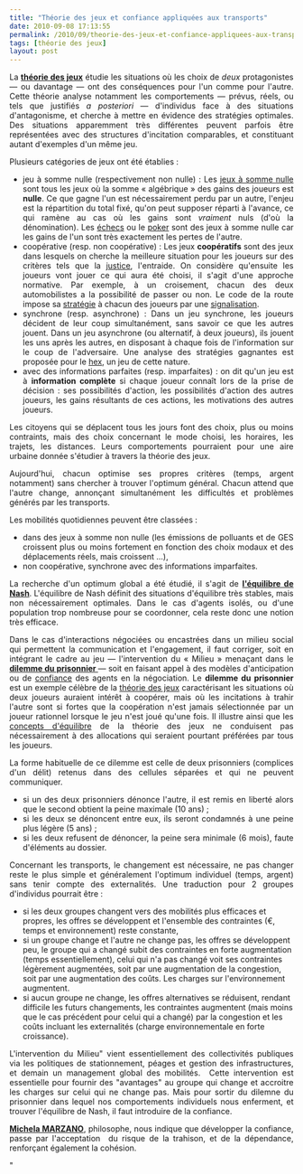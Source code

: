 ```yaml
---
title: "Théorie des jeux et confiance appliquées aux transports"
date: 2010-09-08 17:13:55
permalink: /2010/09/theorie-des-jeux-et-confiance-appliquees-aux-transports.html
tags: [théorie des jeux]
layout: post
---
```


<p style="text-align: justify">La <a href="http://fr.wikipedia.org/wiki/Theorie_des_jeux" target="_blank"><strong>théorie des jeux</strong></a> étudie les situations où les choix de <em>deux</em> protagonistes — ou davantage — ont des conséquences pour l'un comme pour l'autre. Cette théorie analyse notamment les comportements — prévus, réels, ou tels que justifiés <em>a posteriori</em> — d'individus face à des situations d'antagonisme, et cherche à mettre en évidence des stratégies optimales.  Des situations apparemment très différentes peuvent parfois être  représentées avec des structures d'incitation comparables, et  constituant autant d'exemples d'un même jeu.</p> <p style="text-align: justify">Plusieurs catégories de jeux ont été établies :</p> <ul style="text-align: justify"> <li>jeu à somme nulle (respectivement non nulle) : Les <a href="http://fr.wikipedia.org/wiki/Jeu_%C3%A0_somme_nulle" title="Jeu à somme nulle">jeux à somme nulle</a> sont tous les jeux où la somme « algébrique » des gains des joueurs est <strong>nulle</strong>.  Ce que gagne l'un est nécessairement perdu par un autre, l'enjeu est la  répartition du total fixé, qu'on peut supposer réparti à l'avance, ce  qui ramène au cas où les gains sont <em>vraiment</em> nuls (d'où la dénomination). Les <a href="http://fr.wikipedia.org/wiki/Jeu_d%27echecs" title="Jeu d'échecs">échecs</a> ou le <a href="http://fr.wikipedia.org/wiki/Poker" title="Poker">poker</a> sont des jeux à somme nulle car les gains de l'un sont très exactement les pertes de l'autre.</li> <li>coopérative (resp. non coopérative) : Les jeux <strong>coopératifs</strong> sont des jeux dans lesquels on cherche la meilleure situation pour les joueurs sur des critères tels que la <a href="http://fr.wikipedia.org/wiki/Justice" title="Justice">justice</a>,  l'entraide. On considère qu'ensuite les joueurs vont jouer ce qui aura  été choisi, il s'agit d'une approche normative. Par exemple, à un  croisement, chacun des deux automobilistes a la possibilité de passer ou  non. Le code de la route impose sa <a href="http://fr.wikipedia.org/wiki/Strategie" title="Stratégie">stratégie</a> à chacun des joueurs par une <a href="http://fr.wikipedia.org/wiki/Signalisation" title="Signalisation">signalisation</a>. </li> <li>synchrone (resp. asynchrone) : Dans un jeu synchrone, les joueurs décident de leur coup simultanément,  sans savoir ce que les autres jouent. Dans un jeu asynchrone (ou  alternatif, à deux joueurs), ils jouent les uns après les autres, en  disposant à chaque fois de l'information sur le coup de l'adversaire.  Une analyse des stratégies gagnantes est proposée pour le <a href="http://fr.wikipedia.org/wiki/Hex" title="Hex">hex</a>, un jeu de cette nature.</li> <li>avec des informations parfaites (resp. imparfaites) : on dit qu'un jeu est à <strong>information complète</strong> si chaque joueur connaît lors de la prise de décision : ses possibilités d'action, les possibilités d'action des autres joueurs, les gains résultants de ces actions, les motivations des autres joueurs.</li> </ul> <p style="text-align: justify">Les citoyens qui se déplacent tous les jours font des choix, plus ou moins contraints, mais des choix concernant le mode choisi, les horaires, les trajets, les distances. Leurs comportements pourraient pour une aire urbaine donnée s'étudier à travers la théorie des jeux.</p> <p style="text-align: justify">Aujourd'hui, chacun optimise ses propres critères (temps, argent notamment) sans chercher à trouver l'optimum général. Chacun attend que l'autre change, annonçant simultanément les difficultés et problèmes générés par les transports.</p>   <!--more-->  Les mobilités quotidiennes peuvent être classées : <ul style="text-align: justify"> <li>dans des jeux à somme non nulle (les émissions de polluants et de GES croissent plus ou moins fortement en fonction des choix modaux et des déplacements réels, mais croissent ...),</li> <li>non coopérative, synchrone avec des informations imparfaites.</li> </ul> <p style="text-align: justify">La recherche d'un optimum global a été étudié, il s'agit de <a href="http://fr.wikipedia.org/wiki/%C3%89quilibre_de_Nash" target="_blank"><strong>l'équilibre de Nash</strong></a>. L'équilibre de Nash définit des situations d'équilibre très stables,  mais non nécessairement optimales. Dans le cas  d'agents isolés, ou d'une population trop nombreuse pour se coordonner,  cela reste donc une notion très efficace.</p> <p style="text-align: justify">Dans le cas d'interactions négociées ou encastrées dans un milieu  social qui permettent la communication et l'engagement, il faut  corriger, soit en intégrant le cadre au jeu — l'intervention du  « Milieu » menaçant dans le <a href="http://fr.wikipedia.org/wiki/Dilemme_du_prisonnier" target="_blank"><strong>dilemme du prisonnier </strong></a>— soit en faisant  appel à des modèles d'anticipation ou de <a href="http://fr.wikipedia.org/wiki/Confiance" title="Confiance">confiance</a> des agents en la négociation. Le <strong>dilemme du prisonnier</strong> est un exemple célèbre de la <a href="http://fr.wikipedia.org/wiki/Theorie_des_jeux" title="Théorie des jeux">théorie des jeux</a> caractérisant les situations où deux joueurs auraient intérêt à  coopérer, mais où les incitations à trahir l'autre sont si fortes que la  coopération n'est jamais sélectionnée par un joueur rationnel lorsque  le jeu n'est joué qu'une fois. Il illustre ainsi que les <a href="http://fr.wikipedia.org/wiki/Concept_de_solution" title="Concept de solution">concepts d'équilibre</a> de la théorie des jeux ne conduisent pas nécessairement à des allocations qui seraient pourtant préférées par tous les joueurs.</p> <p style="text-align: justify">La forme habituelle de ce dilemme est celle de deux prisonniers  (complices d'un délit) retenus dans des cellules séparées et qui ne  peuvent communiquer.</p> <ul style="text-align: justify"> <li>si un des deux prisonniers dénonce l'autre, il est remis en liberté alors que le second obtient la peine maximale (10 ans) ;</li> <li>si les deux se dénoncent entre eux, ils seront condamnés à une peine plus légère (5 ans) ;</li> <li>si les deux refusent de dénoncer, la peine sera minimale (6 mois), faute d'éléments au dossier.</li> </ul> <p style="text-align: justify">Concernant les transports, le changement est nécessaire, ne pas changer reste le plus simple et généralement l'optimum individuel (temps, argent) sans tenir compte des externalités. Une traduction pour 2 groupes d'individus pourrait être :</p> <ul> <li>si les deux groupes changent vers des mobilités plus efficaces et propres, les offres se développent et l'ensemble des contraintes (€, temps et environnement) reste constante,</li> <li>si un groupe change et l'autre ne change pas, les offres se développent peu, le groupe qui a changé subit des contraintes en forte augmentation (temps essentiellement), celui qui n'a pas changé voit ses contraintes légèrement augmentées, soit par une augmentation de la congestion, soit par une augmentation des coûts. Les charges sur l'environnement augmentent.</li> <li>si aucun groupe ne change, les offres alternatives se réduisent, rendant difficile les futurs changements, les contraintes augmentent (mais moins que le cas précédent pour celui qui a changé) par la congestion et les coûts incluant les externalités (charge environnementale en forte croissance).</li> </ul> <p style="text-align: justify">L'intervention du Milieu" vient essentiellement des collectivités publiques via les politiques de stationnement, péages et gestion des infrastructures, et demain un management global des mobilités.  Cette intervention est essentielle pour fournir des "avantages" au groupe qui change et accroitre les charges sur celui qui ne change pas. Mais pour sortir du dilemne du prisonnier dans lequel nos comportements individuels nous enferment, et trouver l'équilibre de Nash, il faut introduire de la confiance.</p> <p style="text-align: justify"><a href="http://fr.wikipedia.org/wiki/Michela_Marzano" target="_blank"><strong>Michela MARZANO</strong></a>, philosophe, nous indique que développer la confiance, passe par l'acceptation  du risque de la trahison, et de la dépendance, renforçant également la cohésion.</p> <ul> </ul> "
